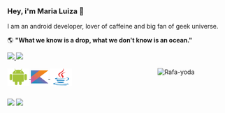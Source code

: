 ### Hey, i'm Maria Luiza 👋

I am an android developer, lover of caffeine and big fan of geek universe.

🌎 **"What we know is a drop, what we don't know is an ocean."**

 <div>
  <a href="https://github.com/MariaLuiza-CS">
  <img height="140em" src="https://github-readme-stats.vercel.app/api?username=MariaLuiza-CS&show_icons=true&theme=radical&include_all_commits=true&count_private=true"/>
  <img height="140em" src="https://github-readme-stats.vercel.app/api/top-langs/?username=MariaLuiza-CS&layout=compact&langs_count=7&theme=radical"/>
</div>
 
<div style="display: inline_block"><br>
  <img align="center" alt="Rafa-Js" height="40" width="50" src="https://github.com/devicons/devicon/blob/master/icons/android/android-plain.svg">
  <img align="center" alt="Rafa-Ts" height="30" width="40" src="https://github.com/devicons/devicon/blob/master/icons/kotlin/kotlin-original.svg">
  <img align="center" alt="Rafa-React" height="40" width="50" src="https://github.com/devicons/devicon/blob/master/icons/java/java-original.svg">
  <img align="right" alt="Rafa-yoda" height="160" width="160" src="https://im3.ezgif.com/tmp/ezgif-3-a7defa7cea38.gif">
</div>
 
  ##
 
 <div>
  <a href="https://www.linkedin.com/in/marialuiza-0/" target="_blank"><img src="https://img.shields.io/badge/LinkedIn-0077B5?style=for-the-badge&logo=linkedin&logoColor=white" target="_blank"></a> 
  <a href = "mailto:m.luiza1843@gmail.com"><img src="https://img.shields.io/badge/Gmail-D14836?style=for-the-badge&logo=gmail&logoColor=white" target="_blank"></a>
 </div>

